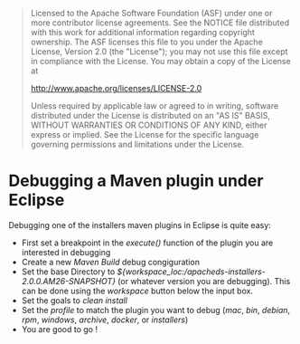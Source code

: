 > Licensed to the Apache Software Foundation (ASF) under one
> or more contributor license agreements.  See the NOTICE file
> distributed with this work for additional information
> regarding copyright ownership.  The ASF licenses this file
> to you under the Apache License, Version 2.0 (the
> "License"); you may not use this file except in compliance
> with the License.  You may obtain a copy of the License at
>
>    http://www.apache.org/licenses/LICENSE-2.0
>
> Unless required by applicable law or agreed to in writing,
> software distributed under the License is distributed on an
> "AS IS" BASIS, WITHOUT WARRANTIES OR CONDITIONS OF ANY
> KIND, either express or implied.  See the License for the
> specific language governing permissions and limitations
> under the License.

# Debugging a Maven plugin under Eclipse

Debugging one of the installers maven plugins in Eclipse is quite easy:

* First set a breakpoint in the _execute()_ function of the plugin you are interested in debugging
* Create a new *Maven Build* debug congiguration
* Set the base Directory to _${workspace_loc:/apacheds-installers-2.0.0.AM26-SNAPSHOT}_ (or whatever version you are debugging). This can be done using the _workspace_ button below the input box. 
* Set the goals to _clean install_
* Set the _profile_ to match the plugin you want to debug (*mac*, *bin*, *debian*, *rpm*, *windows*, *archive*, *docker*, or *installers*)
* You are good to go !


